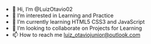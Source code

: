 - 👋 Hi, I’m @LuizOtavio02
- 👀 I’m interested in Learning and Practice
- 🌱 I’m currently learning HTML5 CSS3 and JavaScript
- 💞️ I’m looking to collaborate on Projects for Learning
- 📫 How to reach me luiz_otaviojunior@outlook.com

<!---
LuizOtavio02/LuizOtavio02 is a ✨ special ✨ repository because its `README.md` (this file) appears on your GitHub profile.
You can click the Preview link to take a look at your changes.
--->
